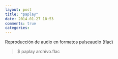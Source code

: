 ```yaml
---
layout: post
title: "paplay"
date: 2014-01-27 18:53
comments: true
categories: 
---
```

Reproducción de audio en formatos pulseaudio (flac)

>$ paplay archivo.flac

